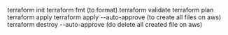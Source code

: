 terraform init 
terraform fmt   (to format)
terraform validate
terraform plan
terraform apply
terraform apply --auto-approve (to create all files on aws)
terraform destroy --auto-approve (do delete all created file on aws)